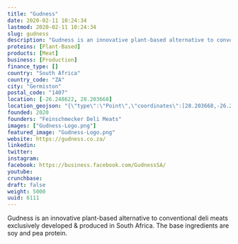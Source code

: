 ```yaml
---
title: "Gudness"
date: 2020-02-11 10:24:34
lastmod: 2020-02-11 10:24:34
slug: gudness
description: "Gudness is an innovative plant-based alternative to conventional deli meats exclusively developed & produced in South Africa. The base ingredients are soy and pea protein."
proteins: [Plant-Based]
products: [Meat]
business: [Production]
finance_type: []
country: "South Africa"
country_code: "ZA"
city: "Germiston"
postal_code: "1407"
location: [-26.248622, 28.203668]
location_geojson: "{\"type\":\"Point\",\"coordinates\":[28.203668,-26.248622]}"
founded: 2020
founders: "Feinschmecker Deli Meats"
images: ["Gudness-Logo.png"]
featured_image: "Gudness-Logo.png"
website: https://gudness.co.za/
linkedin: 
twitter: 
instagram: 
facebook: https://business.facebook.com/GudnessSA/
youtube: 
crunchbase: 
draft: false
weight: 5000
uuid: 6111
---
```

Gudness is an innovative plant-based alternative to conventional deli meats exclusively developed & produced in South Africa. The base ingredients are soy and pea protein.
